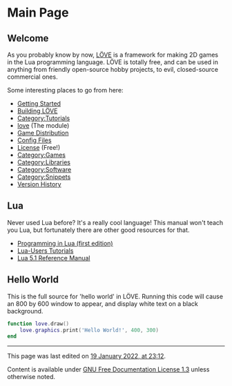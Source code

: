 # Main Page

## Welcome

As you probably know by now, [LÖVE](http://love2d.org) is a framework for making 2D games in the Lua programming language. LÖVE is totally free, and can be used in anything from friendly open-source hobby projects, to evil, closed-source commercial ones.

Some interesting places to go from here:

* [Getting Started]()
* [Building LÖVE]()
* [Category:Tutorials](Tutorials)
* [love]() (The module)
* [Game Distribution]()
* [Config Files]()
* [License]() (Free!)
* [Category:Games](Games)
* [Category:Libraries](Libraries)
* [Category:Software](Software)
* [Category:Snippets](Snippets)
* [Version History]()

## Lua

Never used Lua before? It's a really cool language! This manual won't teach you Lua, but fortunately there are other good resources for that.

* [Programming in Lua (first edition)](http://lua.org/pil)
* [Lua-Users Tutorials](http://lua-users.org/wiki/TutorialDirectory)
* [Lua 5.1 Reference Manual](http://www.lua.org/manual/5.1/)

## Hello World

This is the full source for 'hello world' in LÖVE. Running this code will cause an 800 by 600 window to appear, and display white text on a black background.
```lua
function love.draw()
    love.graphics.print('Hello World!', 400, 300)
end
```

----
This page was last edited on [19 January 2022, at 23:12](https://love2d.org/w/index.php?title=Main_Page&oldid=27392).

Content is available under [GNU Free Documentation License 1.3](http://www.gnu.org/copyleft/fdl.html) unless otherwise noted.
